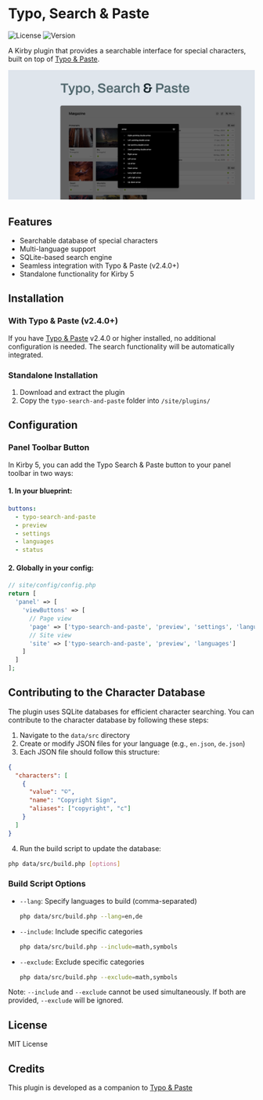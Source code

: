 # Typo, Search & Paste

![License](https://img.shields.io/badge/license-MIT-green)
![Version](https://img.shields.io/badge/version-1.0.0-blue)

A Kirby plugin that provides a searchable interface for special characters, built on top of [Typo & Paste](https://github.com/philippoehrlein/typo-and-paste).

![Cover Typo, Search & Paste](.github/typo-search-and-paste-cover.png)

## Features

- Searchable database of special characters
- Multi-language support
- SQLite-based search engine
- Seamless integration with Typo & Paste (v2.4.0+)
- Standalone functionality for Kirby 5

## Installation

### With Typo & Paste (v2.4.0+)

If you have [Typo & Paste](https://github.com/philippoehrlein/typo-and-paste) v2.4.0 or higher installed, no additional configuration is needed. The search functionality will be automatically integrated.

### Standalone Installation

1. Download and extract the plugin
2. Copy the `typo-search-and-paste` folder into `/site/plugins/`

## Configuration

### Panel Toolbar Button

In Kirby 5, you can add the Typo Search & Paste button to your panel toolbar in two ways:

#### 1. In your blueprint:

```yaml
buttons:
  - typo-search-and-paste
  - preview
  - settings
  - languages
  - status
```

#### 2. Globally in your config:

```php
// site/config/config.php
return [
  'panel' => [
    'viewButtons' => [
      // Page view
      'page' => ['typo-search-and-paste', 'preview', 'settings', 'languages', 'status'],
      // Site view
      'site' => ['typo-search-and-paste', 'preview', 'languages']
    ]
  ]
];
```

## Contributing to the Character Database

The plugin uses  SQLite databases for efficient character searching. You can contribute to the character database by following these steps:

1. Navigate to the `data/src` directory
2. Create or modify JSON files for your language (e.g., `en.json`, `de.json`)
3. Each JSON file should follow this structure:

```json
{
  "characters": [
    {
      "value": "©",
      "name": "Copyright Sign",
      "aliases": ["copyright", "c"]
    }
  ]
}
```

4. Run the build script to update the database:

```bash
php data/src/build.php [options]
```

### Build Script Options

- `--lang`: Specify languages to build (comma-separated)
  ```bash
  php data/src/build.php --lang=en,de
  ```

- `--include`: Include specific categories
  ```bash
  php data/src/build.php --include=math,symbols
  ```

- `--exclude`: Exclude specific categories
  ```bash
  php data/src/build.php --exclude=math,symbols
  ```

Note: `--include` and `--exclude` cannot be used simultaneously. If both are provided, `--exclude` will be ignored.

## License

MIT License

## Credits

This plugin is developed as a companion to [Typo & Paste](https://github.com/philippoehrlein/typo-and-paste)
